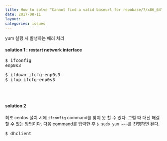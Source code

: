 ```yaml
---
title: How to solve "Cannot find a valid baseurl for repobase/7/x86_64"
date: 2017-08-11
layout:
categories: issues
---
```


yum 실행 시 발생하는 에러 처리
<br>
#### solution 1 : restart network interface

<pre>
$ ifconfig
enp0s3
</pre>

<pre>
$ ifdown ifcfg-enp0s3
$ ifup ifcfg-enp0s3
</pre>

<br><br>
#### solution 2

최초 centos 설치 시에 `ifconfig` command를 찾지 못 할 수 있다.
그럴 때 대신 해결할 수 있는 방법이다. 다음 command를 입력한 후 `$ sudo yum ~~~`를 진행하면 된다.

<pre>
$ dhclient
</pre>
